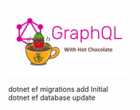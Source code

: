 <br/>
 <img src="./HotChocolate.jpg" alt="HotChocolate" width="50%" height="50%">
<br/>

dotnet ef migrations add Initial
<br/>
dotnet ef database update
